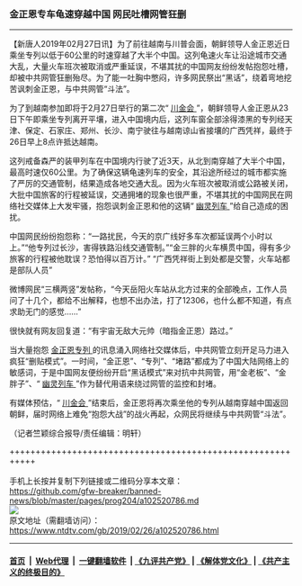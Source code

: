 ### 金正恩专车龟速穿越中国 网民吐槽网管狂删
------------------------

<div class="post_content">
 <p>
  【新唐人2019年02月27日讯】为了前往越南与川普会面，朝鲜领导人金正恩近日乘坐专列以低于60公里的时速穿越了大半个中国。这列龟速火车让沿途城市交通大乱，大量火车班次被取消或严重延误，不堪其扰的中国网友纷纷发帖抱怨吐槽，却被中共网管狂删殆尽。为了能一吐胸中憋闷，许多网民祭出“黑话”，绕着弯地挖苦讽刺金正恩，与中共网管“斗法”。
 </p>
 <p>
  为了到越南参加即将于2月27日举行的第二次“
  <a href="https://www.ntdtv.com/gb/川金会.htm">
   川金会
  </a>
  ”，朝鲜领导人金正恩从23日下午即乘坐专列离开平壤，进入中国境内后，这列车窗全部涂得漆黑的专列经天津、保定、石家庄、郑州、长沙、南宁驶往与越南谅山省接壤的广西凭祥，最终于26日早上8点许抵达越南。
 </p>
 <p>
  这列戒备森严的装甲列车在中国境内行驶了近3天，从北到南穿越了大半个中国，最高时速仅60公里。为了确保这辆龟速列车的安全，其沿途所经过的城市都实施了严厉的交通管制，结果造成各地交通大乱。因为火车班次被取消或公路被关闭，大批中国旅客的行程被延误，交通拥堵的现象也很严重，不堪其扰的中国网民在网络社交媒体上大发牢骚，抱怨讽刺金正恩和他的这辆“
  <a href="https://www.ntdtv.com/gb/幽灵列车.htm">
   幽灵列车
  </a>
  ”给自己造成的困扰。
 </p>
 <p>
  中国网民纷纷抱怨称：“一路扰民，今天的京广线好多车次都延误两个小时以上。”“他专列过长沙，害得铁路沿线交通管制。”“金三胖的火车横贯中国，得有多少旅客的行程被他耽误？恐怕得以百万计。” “广西凭祥街上到处都是交警，火车站都是部队人员”
 </p>
 <p>
  微博网民“三横两竖”发帖称，“今天岳阳火车站从北方过来的全部晚点，工作人员问了十几个，都给不出解释，也想不出办法，打了12306，也什么都不知道，有点求助无门的感觉……”
 </p>
 <p>
  很快就有网友回复道：“有宇宙无敌大元帅（暗指金正恩）路过。”
 </p>
 <p>
  当大量抱怨
  <a href="https://www.ntdtv.com/gb/金正恩专列.htm">
   金正恩专列
  </a>
  的讯息涌入网络社交媒体后，中共网管立刻开足马力进入疯狂“删贴模式”。一时间，“金正恩”、“专列”、“堵路”都成为了中国大陆网络上的敏感词，于是中国网友便纷纷开启“黑话模式”来对抗中共网管，用“金老板”、“金胖子”、“
  <a href="https://www.ntdtv.com/gb/幽灵列车.htm">
   幽灵列车
  </a>
  ”作为替代用语来绕过网管的监控和封堵。
 </p>
 <p>
  有媒体预估，“
  <a href="https://www.ntdtv.com/gb/川金会.htm">
   川金会
  </a>
  ”结束后，金正恩将再次乘坐他的专列从越南穿越中国返回朝鲜，届时网络上难免“抱怨大战”的战火再起，众网民将继续与中共网管“斗法”。
 </p>
 <p>
  （记者竺颖综合报导/责任编辑：明轩）
 </p>
 <div class="single_ad">
 </div>
</div>

+++++++++++++++++++++++++++++++++++++++++++++++++++++++++++<br/><br/>
手机上长按并复制下列链接或二维码分享本文章：<br/>
https://github.com/gfw-breaker/banned-news/blob/master/pages/prog204/a102520786.md <br/>
<a href='https://github.com/gfw-breaker/banned-news/blob/master/pages/prog204/a102520786.md'><img src='https://github.com/gfw-breaker/banned-news/blob/master/pages/prog204/a102520786.md.png'/></a> <br/>
原文地址（需翻墙访问）：https://www.ntdtv.com/gb/2019/02/26/a102520786.html


------------------------
#### [首页](https://github.com/gfw-breaker/banned-news/blob/master/README.md) &nbsp;|&nbsp; [Web代理](https://github.com/labour-camp/helloworld) &nbsp;|&nbsp; [一键翻墙软件](https://github.com/gfw-breaker/nogfw/blob/master/README.md) &nbsp;| [《九评共产党》](https://github.com/gfw-breaker/9ping.md/blob/master/README.md#九评之一评共产党是什么) | [《解体党文化》](https://github.com/gfw-breaker/jtdwh.md/blob/master/README.md) | [《共产主义的终极目的》](https://github.com/gfw-breaker/gczydzjmd.md/blob/master/README.md)

